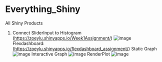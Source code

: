 # Everything_Shiny
All Shiny Products
1. Connect SliderInput to Histogram  (https://zoeylu.shinyapps.io/Week1Assignment/)
![image](https://user-images.githubusercontent.com/71402093/152579270-d9c9cc40-671e-495a-b939-229d90f55977.png)
Flexdashboard: (https://zoeylu.shinyapps.io/flexdashboard_assignment/)
Static Graph
![image](https://user-images.githubusercontent.com/71402093/152670271-6cc98b1f-bade-4cc3-a88d-161f55e8bb34.png)
Interactive Graph 
![image](https://user-images.githubusercontent.com/71402093/152670288-7172cd6c-6a17-4b8a-aa0f-7962ce5ced56.png)
RenderPlot
![image](https://user-images.githubusercontent.com/71402093/152670300-998766a5-4c52-4bf9-9f7f-b5063ccdb338.png)

